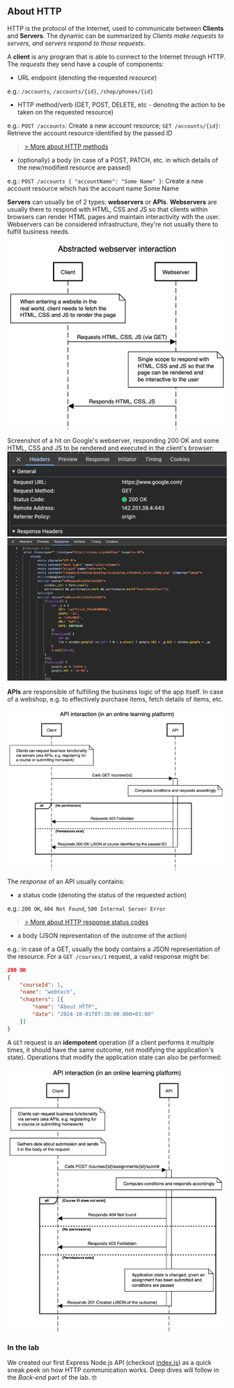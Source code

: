 ## About HTTP

HTTP is the protocol of the Internet, used to communicate between **Clients** and **Servers**. The dynamic can be summarized by *Clients make requests to servers, and servers respond to those requests*.

A **client** is any program that is able to connect to the Internet through HTTP. The *requests* they send have a couple of components:
- URL endpoint (denoting the requested *resource*)

e.g.: `/accounts`, `/accounts/{id}`, `/shop/phones/{id}`

- HTTP method/verb (GET, POST, DELETE, etc - denoting the action to be taken on the requested resource)

e.g.: `POST /accounts`: Create a new account resource; `GET /accounts/{id}`: Retrieve the account resource identified by the passed ID

> [> More about HTTP methods](https://developer.mozilla.org/en-US/docs/Web/HTTP/Methods)

- (optionally) a body (in case of a POST, PATCH, etc. in which details of the new/modified resource are passed)

e.g.: `POST /accounts { "accountName": "Some Name" }`: Create a new account resource which has the account name Some Name

**Servers** can usually be of 2 types: **webservers** or **APIs**.
**Webservers** are usually there to respond with HTML, CSS and JS so that clients within browsers can render HTML pages and maintain interactivity with the user. Webservers can be considered infrastructure, they're not usually there to fulfill business needs.

![Abstracted webserver interaction](./assets/Abstracted%20webserver%20interaction.png)

Screenshot of a hit on Google's webserver, responding 200 OK and some HTML, CSS and JS to be rendered and executed in the client's browser:
![Google webserver status code](./assets/Google%20webserver%20Headers.png)
![Google webserver response body](./assets/Google%20webserver%20Response.png)

**APIs** are responsible of fulfilling the business logic of the app itself. In case of a webshop, e.g. to effectively purchase items, fetch details of items, etc.

![API interaction - GET](./assets/API%20interaction%20-%20GET.png)

The *response* of an API usually contains:
- a status code (denoting the status of the requested action)

e.g.: `200 OK`, `404 Not Found`, `500 Internal Server Error`

> [> More about HTTP response status codes](https://developer.mozilla.org/en-US/docs/Web/HTTP/Status)

- a body (JSON representation of the outcome of the action)

e.g.: in case of a GET, usually the body contains a JSON representation of the resource. For a `GET /courses/1` request, a valid response might be:
```json
200 OK
{
    "courseId": 1,
    "name": "webtech",
    "chapters": [{
        "name": "About HTTP",
        "date": "2024-10-01T07:30:00.000+03:00"
    }]
}
```

A `GET` request is an **idempotent** operation (if a client performs it multiple times, it should have the same outcome, not modifying the application's state). Operations that modify the application state can also be performed:

![API interaction - POST](./assets/API%20interaction%20-%20POST.png)

### In the lab

We created our first Express Node.js API (checkout [index.js](./index.js)) as a quick sneak peek on how HTTP communication works. Deep dives will follow in the *Back-end* part of the lab. 🤓